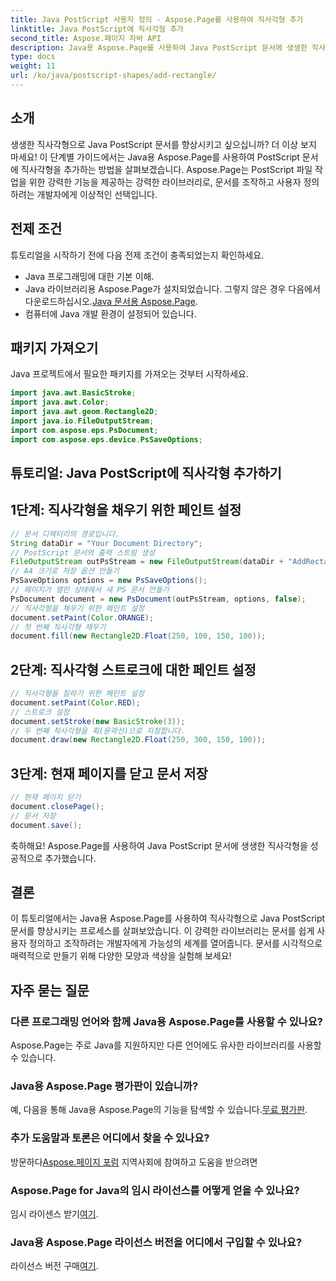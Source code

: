 ```yaml
---
title: Java PostScript 사용자 정의 - Aspose.Page를 사용하여 직사각형 추가
linktitle: Java PostScript에 직사각형 추가
second_title: Aspose.페이지 자바 API
description: Java용 Aspose.Page를 사용하여 Java PostScript 문서에 생생한 직사각형을 추가하는 방법에 대한 단계별 가이드를 살펴보세요. 손쉽게 문서 사용자 정의를 강화하세요!
type: docs
weight: 11
url: /ko/java/postscript-shapes/add-rectangle/
---
```

## 소개
생생한 직사각형으로 Java PostScript 문서를 향상시키고 싶으십니까? 더 이상 보지 마세요! 이 단계별 가이드에서는 Java용 Aspose.Page를 사용하여 PostScript 문서에 직사각형을 추가하는 방법을 살펴보겠습니다. Aspose.Page는 PostScript 파일 작업을 위한 강력한 기능을 제공하는 강력한 라이브러리로, 문서를 조작하고 사용자 정의하려는 개발자에게 이상적인 선택입니다.
## 전제 조건
튜토리얼을 시작하기 전에 다음 전제 조건이 충족되었는지 확인하세요.
- Java 프로그래밍에 대한 기본 이해.
-  Java 라이브러리용 Aspose.Page가 설치되었습니다. 그렇지 않은 경우 다음에서 다운로드하십시오.[Java 문서용 Aspose.Page](https://reference.aspose.com/page/java/).
- 컴퓨터에 Java 개발 환경이 설정되어 있습니다.
## 패키지 가져오기
Java 프로젝트에서 필요한 패키지를 가져오는 것부터 시작하세요.
```java
import java.awt.BasicStroke;
import java.awt.Color;
import java.awt.geom.Rectangle2D;
import java.io.FileOutputStream;
import com.aspose.eps.PsDocument;
import com.aspose.eps.device.PsSaveOptions;
```
## 튜토리얼: Java PostScript에 직사각형 추가하기
## 1단계: 직사각형을 채우기 위한 페인트 설정
```java
// 문서 디렉터리의 경로입니다.
String dataDir = "Your Document Directory";
// PostScript 문서의 출력 스트림 생성
FileOutputStream outPsStream = new FileOutputStream(dataDir + "AddRectangle_outPS.ps");
// A4 크기로 저장 옵션 만들기
PsSaveOptions options = new PsSaveOptions();
// 페이지가 열린 상태에서 새 PS 문서 만들기
PsDocument document = new PsDocument(outPsStream, options, false);
// 직사각형을 채우기 위한 페인트 설정
document.setPaint(Color.ORANGE);        
// 첫 번째 직사각형 채우기
document.fill(new Rectangle2D.Float(250, 100, 150, 100));
```
## 2단계: 직사각형 스트로크에 대한 페인트 설정
```java
// 직사각형을 칠하기 위한 페인트 설정
document.setPaint(Color.RED);
// 스트로크 설정
document.setStroke(new BasicStroke(3));
// 두 번째 직사각형을 획(윤곽선)으로 지정합니다.
document.draw(new Rectangle2D.Float(250, 300, 150, 100));
```
## 3단계: 현재 페이지를 닫고 문서 저장
```java
// 현재 페이지 닫기
document.closePage();
// 문서 저장
document.save();
```
축하해요! Aspose.Page를 사용하여 Java PostScript 문서에 생생한 직사각형을 성공적으로 추가했습니다.
## 결론
이 튜토리얼에서는 Java용 Aspose.Page를 사용하여 직사각형으로 Java PostScript 문서를 향상시키는 프로세스를 살펴보았습니다. 이 강력한 라이브러리는 문서를 쉽게 사용자 정의하고 조작하려는 개발자에게 가능성의 세계를 열어줍니다.
문서를 시각적으로 매력적으로 만들기 위해 다양한 모양과 색상을 실험해 보세요!
## 자주 묻는 질문

### 다른 프로그래밍 언어와 함께 Java용 Aspose.Page를 사용할 수 있나요?
Aspose.Page는 주로 Java를 지원하지만 다른 언어에도 유사한 라이브러리를 사용할 수 있습니다.
### Java용 Aspose.Page 평가판이 있습니까?
 예, 다음을 통해 Java용 Aspose.Page의 기능을 탐색할 수 있습니다.[무료 평가판](https://releases.aspose.com/).
### 추가 도움말과 토론은 어디에서 찾을 수 있나요?
 방문하다[Aspose.페이지 포럼](https://forum.aspose.com/c/page/39) 지역사회에 참여하고 도움을 받으려면
### Aspose.Page for Java의 임시 라이선스를 어떻게 얻을 수 있나요?
 임시 라이센스 받기[여기](https://purchase.aspose.com/temporary-license/).
### Java용 Aspose.Page 라이선스 버전을 어디에서 구입할 수 있나요?
 라이선스 버전 구매[여기](https://purchase.aspose.com/buy).